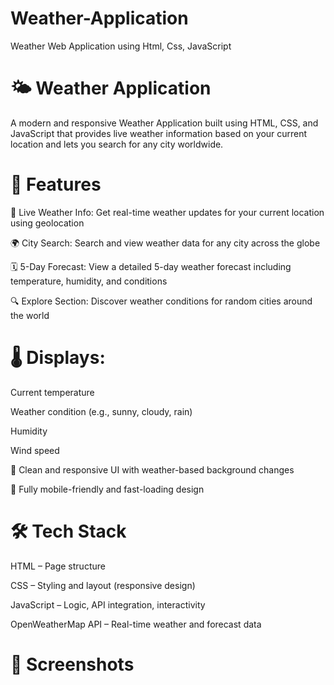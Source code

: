 # Weather-Application
Weather Web Application using Html, Css, JavaScript

# 🌤️ Weather Application
A modern and responsive Weather Application built using HTML, CSS, and JavaScript that provides live weather information based on your current location and lets you search for any city worldwide.

# 🚀 Features
📍 Live Weather Info: Get real-time weather updates for your current location using geolocation

🌍 City Search: Search and view weather data for any city across the globe

🗓️ 5-Day Forecast: View a detailed 5-day weather forecast including temperature, humidity, and conditions

🔍 Explore Section: Discover weather conditions for random cities around the world

# 🌡️ Displays:

Current temperature

Weather condition (e.g., sunny, cloudy, rain)

Humidity

Wind speed

🎨 Clean and responsive UI with weather-based background changes

📱 Fully mobile-friendly and fast-loading design

# 🛠️ Tech Stack
HTML – Page structure

CSS – Styling and layout (responsive design)

JavaScript – Logic, API integration, interactivity

OpenWeatherMap API – Real-time weather and forecast data

# 📸 Screenshots

